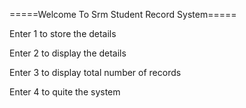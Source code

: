  =====Welcome To Srm Student Record System=====


Enter 1 to store the details


Enter 2 to display the details


Enter 3 to display total number of records


Enter 4 to quite the system
